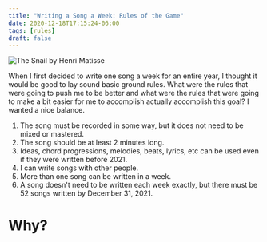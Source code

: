 ```yaml
---
title: "Writing a Song a Week: Rules of the Game"
date: 2020-12-18T17:15:24-06:00
tags: [rules]
draft: false
---
```

![The Snail by Henri Matisse](../assets/snail_matisse.jpg)

When I first decided to write one song a week for an entire year, I thought it would be good to lay sound basic ground rules. What were the rules that were going to push me to be better and what were the rules that were going to make a bit easier for me to accomplish actually accomplish this goal? I wanted a nice balance. 

1. The song must be recorded in some way, but it does not need to be mixed or mastered.
2. The song should be at least 2 minutes long.
3. Ideas, chord progressions, melodies, beats, lyrics, etc can be used even if they were written before 2021.
4. I can write songs with other people.
5. More than one song can be written in a week.
6. A song doesn't need to be written each week exactly, but there must be 52 songs written by December 31, 2021.

# Why?
